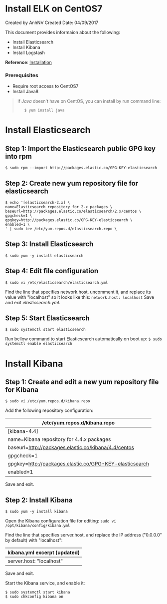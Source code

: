 # Install ELK on CentOS7

Created by AnhNV Created Date: 04/09/2017

This document provides informaion about the following:

- Install Elasticsearch
- Install Kibana
- Install Logstash

**Reference**: [Installation][elk-instal]

### Prerequisites

  - Require root access to CentOS7
  - Install Java8
>if _Java_ doesn't have on CentOS, you can install by run command line:
>```
>    $ yum install java
>```

# Install Elasticsearch
## Step 1: Import the Elasticsearch public GPG key into rpm
    $ sudo rpm --import http://packages.elastic.co/GPG-KEY-elasticsearch

## Step 2: Create new yum repository file for elasticsearch
    $ echo '[elasticsearch-2.x] \
    name=Elasticsearch repository for 2.x packages \
    baseurl=http://packages.elastic.co/elasticsearch/2.x/centos \
    gpgcheck=1 \
    gpgkey=http://packages.elastic.co/GPG-KEY-elasticsearch \
    enabled=1 \
    ' | sudo tee /etc/yum.repos.d/elasticsearch.repo \

## Step 3: Install Elasticsearch
    $ sudo yum -y install elasticsearch

## Step 4: Edit file configuration
    $ sudo vi /etc/elasticsearch/elasticsearch.yml
Find the line that specifies network.host, uncomment it, and replace its value with "localhost" so it looks like this:
    ```
        network.host: localhost
    ```
Save and exit _elasticsearch.yml_.

## Step 5: Start Elasticsearch
    $ sudo systemctl start elasticsearch
Run bellow command to start Elasticsearch automatically on boot up:
    ```
        $ sudo systemctl enable elasticsearch
    ```    
    
# Install Kibana

## Step 1: Create and edit a new yum repository file for Kibana
    $ sudo vi /etc/yum.repos.d/kibana.repo
Add the following repository configuration:

| /etc/yum.repos.d/kibana.repo |
| ------ |
| [kibana-4.4] |
| name=Kibana repository for 4.4.x packages |
| baseurl=http://packages.elastic.co/kibana/4.4/centos |
| gpgcheck=1 |
| gpgkey=http://packages.elastic.co/GPG-KEY-elasticsearch |
| enabled=1 |

Save and exit.

## Step 2: Install Kibana
    $ sudo yum -y install kibana
Open the Kibana configuration file for editing:
    ```
        sudo vi /opt/kibana/config/kibana.yml
    ```
    
Find the line that specifies server.host, and replace the IP address ("0.0.0.0" by default) with "localhost":

| kibana.yml excerpt (updated) |
|-------------------|
| server.host: "localhost" |
Save and exit.

Start the Kibana service, and enable it:

```
$ sudo systemctl start kibana
$ sudo chkconfig kibana on
```

   [elk-instal]: <https://www.digitalocean.com/community/tutorials/how-to-install-elasticsearch-logstash-and-kibana-elk-stack-on-centos-7>
   
